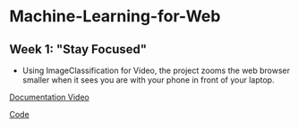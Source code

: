 # Machine-Learning-for-Web

## Week 1: "Stay Focused" 
- Using ImageClassification for Video, the project zooms the web browser smaller when it sees you are with your phone in front of your laptop.

[Documentation Video](https://www.youtube.com/watch?v=OSfAG028RHo)

[Code](https://github.com/tongwu226/Machine-Learning-for-Web/tree/master/Week1)
